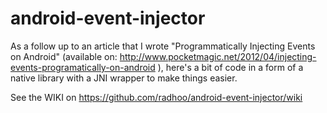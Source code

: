 # android-event-injector

As a follow up to an article that I wrote "Programmatically Injecting Events on Android" (available on: http://www.pocketmagic.net/2012/04/injecting-events-programatically-on-android ), here's a bit of code in a form of a native library with a JNI wrapper to make things easier. 

See the WIKI on https://github.com/radhoo/android-event-injector/wiki
